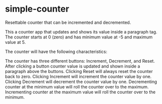 # simple-counter
Resettable counter that can be incremented and decremented.

This a counter app that updates and shows its value inside a paragraph tag. 
The counter starts at 0 (zero) and has minimum value at -5 and maximum value at 5.

The counter will have the following characteristics:

The counter has three different buttons: Increment, Decrement, and Reset.
After clicking a button counter value is updated and shown inside a paragraph above the buttons.
Clicking Reset will always reset the counter back to zero.
Clicking Increment will increment the counter value by one.
Clicking Decrement will decrement the counter value by one.
Decrementing counter at the minimum value will roll the counter over to the maximum.
Incrementing counter at the maximum value will roll the counter over to the minimum.

